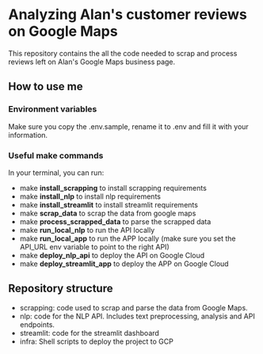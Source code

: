 # Analyzing Alan's customer reviews on Google Maps

This repository contains the all the code needed to scrap and process reviews left on Alan's Google Maps business page.

## How to use me
### Environment variables
Make sure you copy the .env.sample, rename it to .env and fill it with your information.

### Useful make commands
In your terminal, you can run:
- make **install_scrapping** to install scrapping requirements
- make **install_nlp** to install nlp requirements
- make **install_streamlit** to install streamlit requirements
- make **scrap_data** to scrap the data from google maps
- make **process_scrapped_data** to parse the scrapped data
- make **run_local_nlp** to run the API locally
- make **run_local_app** to run the APP locally (make sure you set the API_URL env variable to point to the right API)
- make **deploy_nlp_api** to deploy the API on Google Cloud
- make **deploy_streamlit_app** to deploy the APP on Google Cloud



## Repository structure
- scrapping: code used to scrap and parse the data from Google Maps.
- nlp: code for the NLP API. Includes text preprocessing, analysis and API endpoints.
- streamlit: code for the streamlit dashboard
- infra: Shell scripts to deploy the project to GCP
